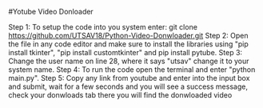 #Yotube Video Donloader

Step 1: To setup the code into you system enter: git clone https://github.com/UTSAV18/Python-Video-Donwloader.git
Step 2: Open the file in any code editor and make sure to install the libraries using "pip install tkinter", "pip install customtkinter" and pip install pytube.
Step 3: Change the user name on line 28, where it says "utsav" change it to your system name.
Step 4: To run the code open the terminal and enter "python main.py".
Step 5: Copy any link from youtube and enter into the input box and submit, wait for a few seconds and you will see a success message, check your donwloads tab there you         will find the donwloaded video
